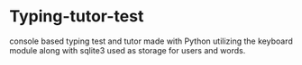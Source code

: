 # Typing-tutor-test
console based typing test and tutor made with Python utilizing the keyboard module along with sqlite3 used as storage for users and words.
